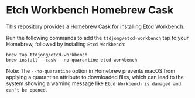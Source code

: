 # Etch Workbench Homebrew Cask

This repository provides a Homebrew Cask for installing Etcd Workbench.

Run the following commands to add the `ttdjong/etcd-workbench` tap to your Homebrew, followed by installing `Etcd Workbench`:

```shell
brew tap ttdjong/etcd-workbench
brew install --cask --no-quarantine etcd-workbench
```

Note: The `--no-quarantine` option in Homebrew prevents macOS from applying a quarantine attribute to downloaded files, which can lead to the system showing a warning message like `Etcd Workbench is damaged and can't be opened`.
